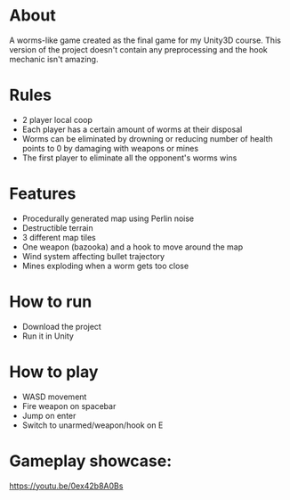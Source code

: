 # About
A worms-like game created as the final game for my Unity3D course. This version of the project doesn't contain any preprocessing and the hook mechanic isn't amazing.

# Rules
- 2 player local coop
- Each player has a certain amount of worms at their disposal
- Worms can be eliminated by drowning or reducing number of health points to 0 by damaging with weapons or mines
- The first player to eliminate all the opponent's worms wins

# Features
- Procedurally generated map using Perlin noise
- Destructible terrain
- 3 different map tiles
- One weapon (bazooka) and a hook to move around the map
- Wind system affecting bullet trajectory
- Mines exploding when a worm gets too close

# How to run
- Download the project
- Run it in Unity

# How to play
- WASD movement
- Fire weapon on spacebar
- Jump on enter
- Switch to unarmed/weapon/hook on E

# Gameplay showcase:
https://youtu.be/0ex42b8A0Bs
